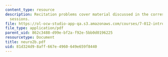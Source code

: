 ```yaml
---
content_type: resource
description: Recitation problems cover material discussed in the corresponding lecture
  sessions.
file: https://ol-ocw-studio-app-qa.s3.amazonaws.com/courses/7-012-introduction-to-biology-fall-2004/81d324d98aff667e4960649e659f8440_neuro2b.pdf
file_type: application/pdf
parent_uid: 862c3488-d99e-bf2a-f92e-5bb0d0196225
resourcetype: Document
title: neuro2b.pdf
uid: 81d324d9-8aff-667e-4960-649e659f8440
---
```

